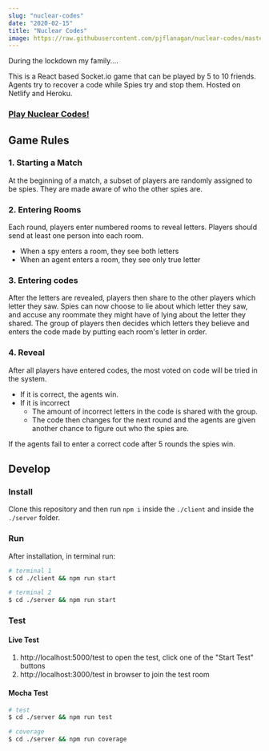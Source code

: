 ```yaml
---
slug: "nuclear-codes"
date: "2020-02-15"
title: "Nuclear Codes"
image: https://raw.githubusercontent.com/pjflanagan/nuclear-codes/master/media/social.png
---
```


During the lockdown my family....

This is a React based Socket.io game that can be played by 5 to 10 friends. Agents
try to recover a code while Spies try and stop them. Hosted on Netlify and Heroku.

### [Play Nuclear Codes!](https://nuclearcodes.flanny.com)

## Game Rules

### 1. Starting a Match

At the beginning of a match, a subset of players are randomly assigned to be spies. They are made aware of who the other spies are.

### 2. Entering Rooms

Each round, players enter numbered rooms to reveal letters. Players should send at least one person into each room.

- When a spy enters a room, they see both letters
- When an agent enters a room, they see only true letter

### 3. Entering codes

After the letters are revealed, players then share to the other players which letter they saw. Spies can now choose to lie about which letter they saw, and accuse any roommate they might have of lying about the letter they shared. The group of players then decides which letters they believe and enters the code made by putting each room's letter in order.

### 4. Reveal

After all players have entered codes, the most voted on code will be tried in the system. 

- If it is correct, the agents win. 
- If it is incorrect
  - The amount of incorrect letters in the code is shared with the group. 
  - The code then changes for the next round and the agents are given another chance to figure out who the spies are. 
  
If the agents fail to enter a correct code after 5 rounds the spies win. 

## Develop

### Install

Clone this repository and then run `npm i` inside the `./client` and inside the `./server` folder.

### Run

After installation, in terminal run:

```bash
# terminal 1
$ cd ./client && npm run start

# terminal 2
$ cd ./server && npm run start
```
### Test 

#### Live Test

  1. http://localhost:5000/test to open the test, click one of the "Start Test" buttons
  2. http://localhost:3000/test in browser to join the test room

#### Mocha Test

```bash
# test
$ cd ./server && npm run test

# coverage
$ cd ./server && npm run coverage
```